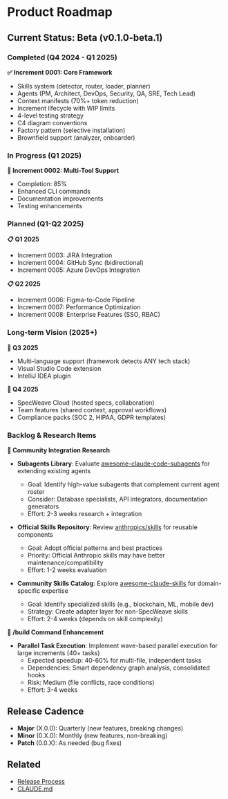 # Product Roadmap

## Current Status: Beta (v0.1.0-beta.1)

### Completed (Q4 2024 - Q1 2025)

**✅ Increment 0001: Core Framework**
- Skills system (detector, router, loader, planner)
- Agents (PM, Architect, DevOps, Security, QA, SRE, Tech Lead)
- Context manifests (70%+ token reduction)
- Increment lifecycle with WIP limits
- 4-level testing strategy
- C4 diagram conventions
- Factory pattern (selective installation)
- Brownfield support (analyzer, onboarder)

### In Progress (Q1 2025)

**🚧 Increment 0002: Multi-Tool Support**
- Completion: 85%
- Enhanced CLI commands
- Documentation improvements
- Testing enhancements

### Planned (Q1-Q2 2025)

**📋 Q1 2025**
- Increment 0003: JIRA Integration
- Increment 0004: GitHub Sync (bidirectional)
- Increment 0005: Azure DevOps Integration

**📋 Q2 2025**
- Increment 0006: Figma-to-Code Pipeline
- Increment 0007: Performance Optimization
- Increment 0008: Enterprise Features (SSO, RBAC)

### Long-term Vision (2025+)

**🔮 Q3 2025**
- Multi-language support (framework detects ANY tech stack)
- Visual Studio Code extension
- IntelliJ IDEA plugin

**🔮 Q4 2025**
- SpecWeave Cloud (hosted specs, collaboration)
- Team features (shared context, approval workflows)
- Compliance packs (SOC 2, HIPAA, GDPR templates)

### Backlog & Research Items

**🔬 Community Integration Research**
- **Subagents Library**: Evaluate [awesome-claude-code-subagents](https://github.com/VoltAgent/awesome-claude-code-subagents) for extending existing agents
  - Goal: Identify high-value subagents that complement current agent roster
  - Consider: Database specialists, API integrators, documentation generators
  - Effort: 2-3 weeks research + integration

- **Official Skills Repository**: Review [anthropics/skills](https://github.com/anthropics/skills) for reusable components
  - Goal: Adopt official patterns and best practices
  - Priority: Official Anthropic skills may have better maintenance/compatibility
  - Effort: 1-2 weeks evaluation

- **Community Skills Catalog**: Explore [awesome-claude-skills](https://github.com/travisvn/awesome-claude-skills) for domain-specific expertise
  - Goal: Identify specialized skills (e.g., blockchain, ML, mobile dev)
  - Strategy: Create adapter layer for non-SpecWeave skills
  - Effort: 2-4 weeks (depends on skill complexity)

**🚀 /build Command Enhancement**
- **Parallel Task Execution**: Implement wave-based parallel execution for large increments (40+ tasks)
  - Expected speedup: 40-60% for multi-file, independent tasks
  - Dependencies: Smart dependency graph analysis, consolidated hooks
  - Risk: Medium (file conflicts, race conditions)
  - Effort: 3-4 weeks

## Release Cadence

- **Major** (X.0.0): Quarterly (new features, breaking changes)
- **Minor** (0.X.0): Monthly (new features, non-breaking)
- **Patch** (0.0.X): As needed (bug fixes)

## Related

- [Release Process](release-process.md)
- [CLAUDE.md](../../../CLAUDE.md)
